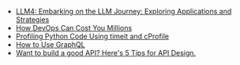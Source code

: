 <!-- daily.dev BOOKMARKS:START -->
- [LLM4: Embarking on the LLM Journey: Exploring Applications and Strategies](https://app.daily.dev/posts/F6LQfgZGk?utm_source=rss&utm_medium=bookmarks&utm_campaign=HXokpWzAezAZPdGcYtCZz)
- [How DevOps Can Cost You Millions](https://app.daily.dev/posts/QcP81gcbA?utm_source=rss&utm_medium=bookmarks&utm_campaign=HXokpWzAezAZPdGcYtCZz)
- [Profiling Python Code Using timeit and cProfile](https://app.daily.dev/posts/Ic0U7GROv?utm_source=rss&utm_medium=bookmarks&utm_campaign=HXokpWzAezAZPdGcYtCZz)
- [How to Use GraphQL](https://app.daily.dev/posts/SPdN1eKYU?utm_source=rss&utm_medium=bookmarks&utm_campaign=HXokpWzAezAZPdGcYtCZz)
- [Want to build a good API? Here&#39;s 5 Tips for API Design.](https://app.daily.dev/posts/QVnmE991I?utm_source=rss&utm_medium=bookmarks&utm_campaign=HXokpWzAezAZPdGcYtCZz)
<!-- daily.dev BOOKMARKS:END -->
